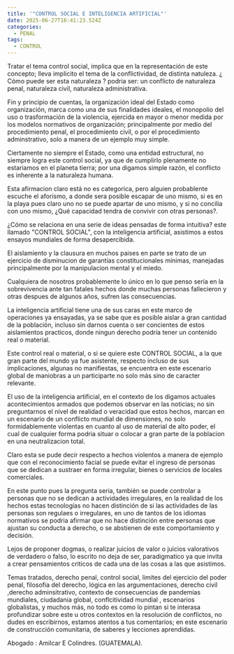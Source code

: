 ```yaml
---
title: '"CONTROL SOCIAL E INTELIGENCIA ARTIFICIAL"'
date: 2025-06-27T16:41:23.524Z
categories:
  - PENAL
tags:
  - CONTROL
---
```

T﻿ratar el tema control social, implica que en la representación de este concepto; lleva implicito el tema de la conflictividad, de distinta natuleza. ¿ Cómo puede ser esta naturaleza ?  podria ser: un conflicto de naturaleza penal, naturaleza civil, naturaleza administrativa.

F﻿in y principio de cuentas, la organización ideal del Estado como organización, marca como una de sus finalidades ideales, el monopolio del uso o trasformación de la violencia, ejercida en mayor o menor medida por los modelos normativos de organización; principalmente por medio del procedimiento penal, el procedimiento civil, o por el procedimiento adminstrativo, solo a manera de un ejemplo muy simple.

C﻿iertamente no siempre el Estado, como una entidad estructural, no siempre logra este control social, ya que  de cumplirlo  plenamente no estariamos en el planeta tierra; por una digamos simple razón, el conflicto es inherente a la naturaleza humana.

E﻿sta afirmacion claro está no es categorica, pero alguien probablente escuche el aforismo, a donde sera posible escapar de uno mismo, si es en la playa pues claro uno no se puede apartar de uno mismo, y si no concilia con uno mismo, ¿Qué capacidad tendra de convivir con otras personas?.

¿C﻿ómo se relaciona en una serie de ideas pensadas de forma intuitiva? este llamado "CONTROL SOCIAL",  con la inteligencia artificial, asistimos a estos ensayos mundiales de forma desapercibida.

E﻿l aislamiento y la clausura en muchos paises en parte se trato de un ejercicio de disminucion de garantías constitucionales mínimas, manejadas principalmente por la manipulacion mental y el miedo.

C﻿ualquiera de nosotros probablemente lo único en lo que penso sería en la sobrevivencia ante tan fatales hechos donde muchas personas fallecieron y otras despues de algunos años, sufren las consecuencias.

L﻿a inteligencia artificial tiene una de sus caras en este marco de operaciones ya ensayadas, ya se sabe que es posible aislar a gran cantidad de la población, incluso sin darnos cuenta o ser concientes de estos aislamientos practicos, donde ningun derecho podría tener un contenido real o material.

﻿Este control real o material, o si se quiere este CONTROL SOCIAL, a la que gran parte del mundo ya fue asistente, respecto incluso de sus implicaciones, algunas no manifiestas, se encuentra en este escenario global de maniobras a un participarte no solo más sino de caracter relevante.

E﻿l uso de la inteligencia artificial, en el contexto de los digamos actuales acontecimientos armados que podemos observar en las noticias; no sin preguntarnos el nivel de realidad o veracidad que estos hechos, marcan en un escenario de un conflicto mundial de dimensiones, no solo formidablemente violentas en cuanto al uso de material de alto poder, el cual de cualquier forma podria situar o colocar a gran parte de la poblacion en una neutralizacion total.

C﻿laro esta se pude decir respecto a hechos violentos a manera de ejemplo que con el reconocimiento facial se puede evitar el ingreso de personas que se dedican a sustraer en forma irregular, bienes o servicios de locales comerciales.

E﻿n este punto pues la pregunta seria, también se puede controlar a personas que no se dedican a actividades irregulares, en la realidad de los hechos estas tecnologías no hacen distinción de si las actividades de las personas son regulaes o irregulares, en uno de tantos de los idiomas normativos se podria afirmar que no hace distinción entre personas que ajustan su conducta a derecho, o se abstienen de este comportamiento y decisión.

L﻿ejos de proponer dogmas, o realizar juicios de valor o juicios valorativos de verdadero o falso, lo escrito no deja de ser, paradigmatico ya que invita a crear pensamientos criticos de cada una de las cosas a las que asistimos.

T﻿emas tratados, derecho penal, control social, limites del ejercicio del poder penal, filosofia del derecho, lógica en  las argumentaciones, derecho civil ,derecho adminsitrativo, contexto de consecuencias de  pandemias mundiales, ciudadania global, conflcitividad mundial , escenarios globalistas, y muchos más, no todo es como lo pintan si te interasa profundizar sobre este u otros contextos en la resolución de conflictos, no dudes en escribirnos, estamos atentos a tus comentarios; en este escenario de construcción comunitaria, de saberes y lecciones aprendidas.

A﻿bogado : Amilcar E Colindres.   (GUATEMALA).
